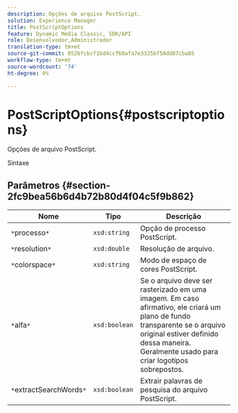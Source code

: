 ```yaml
---
description: Opções de arquivo PostScript.
solution: Experience Manager
title: PostScriptOptions
feature: Dynamic Media Classic, SDK/API
role: Desenvolvedor,Administrador
translation-type: tm+mt
source-git-commit: 052bfcbcf1bd4ccf60afa7e3325bf58dd07cba85
workflow-type: tm+mt
source-wordcount: '74'
ht-degree: 0%

---
```



# PostScriptOptions{#postscriptoptions}

Opções de arquivo PostScript.

Sintaxe

## Parâmetros {#section-2fc9bea56b6d4b72b80d4f04c5f9b862}

| Nome | Tipo | Descrição |
|---|---|---|
| `*`processo`*` | `xsd:string` | Opção de processo PostScript. |
| `*`resolution`*` | `xsd:double` | Resolução de arquivo. |
| `*`colorspace`*` | `xsd:string` | Modo de espaço de cores PostScript. |
| `*`alfa`*` | `xsd:boolean` | Se o arquivo deve ser rasterizado em uma imagem. Em caso afirmativo, ele criará um plano de fundo transparente se o arquivo original estiver definido dessa maneira. Geralmente usado para criar logotipos sobrepostos. |
| `*`extractSearchWords`*` | `xsd:boolean` | Extrair palavras de pesquisa do arquivo PostScript. |

